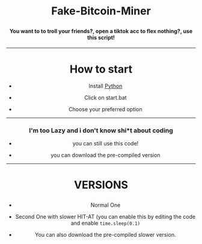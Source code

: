# <p align="center"> Fake-Bitcoin-Miner </p>

<div align="center">

<h4 align="center"> You want to to troll your friends?, open a tiktok acc to flex nothing?, use this script! </h4>

---

# How to start

- Install [Python](https://python.org/download)

- Click on start.bat

- Choose your preferred option

---

### I'm too Lazy and i don't know shi*t about coding

- you can still use this code!

- you can download the pre-compiled version

---

# <p align="center"> VERSIONS </p>

- Normal One

- Second One with slower HIT-AT (you can enable this by editing the code and enable `time.sleep(0.1)` 

- You can also download the pre-compiled slower version.
